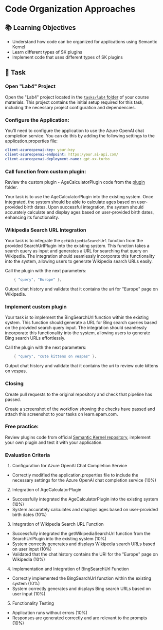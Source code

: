 # Code Organization Approaches

## 📚 Learning Objectives
- Understand how code can be organized for applications using Semantic Kernel
- Learn different types of SK plugins
- Implement code that uses different types of SK plugins

## 📑 Task

### Open "Lab4" Project

Open the "Lab4" project located in the  [`tasks/lab4` folder](https://git.epam.com/epm-cdp/global-java-foundation-program/java-courses/-/tree/main/gen-ai-bootcamp/tasks/lab4/gen_ai_training) of your course materials. This project contains the initial setup required for this task, including the necessary project configuration and dependencies.

### Configure the Application:

You'll need to configure the application to use the Azure OpenAI chat completion service. You can do this by adding the following settings to the application.properties file:

```yaml
client-azureopenai-key: your-key
client-azureopenai-endpoint: https:/your.ai-api.com/ 
client-azureopenai-deployment-name: gpt-xx-turbo
```

### Call function from custom plugin:

Review the custom plugin - AgeCalculatorPlugin code from the  [plugin](https://git.epam.com/epm-cdp/global-java-foundation-program/java-courses/-/tree/main/gen-ai-bootcamp/tasks/lab4/gen_ai_training/src/main/java/com/epam/training/gen/ai/semantic/plugin) folder.

Your task is to use the AgeCalculatorPlugin into the existing system. 
Once integrated, the system should be able to calculate ages based on user-provided birth dates.
Upon successful integration, the system should accurately calculate and display ages based on user-provided birth dates, enhancing its functionality.

### Wikipedia Search URL Integration

Your task is to integrate the `getWikipediaSearchUrl` function from the provided
SearchUrlPlugin into the existing system. This function takes a search query
as input and generates a URL for searching that query on Wikipedia. The
integration should seamlessly incorporate this functionality into the system,
allowing users to generate Wikipedia search URLs easily.

Call the plugin with the next parameters:
```csharp
    { "query", "Europe" },
```
Output chat history and validate that it contains the uri for "Europe" page on Wikipedia.

### Implement custom plugin
Your task is to implement the BingSearchUrl function within the existing system.
This function should generate a URL for Bing search queries based on the provided
search query input. The integration should seamlessly incorporate this functionality
into the system, allowing users to generate Bing search URLs effortlessly.

Call the plugin with the next parameters:
```csharp
    { "query", "cute kittens on vespas" },
```
Output chat history and validate that it contains the uri to review cute kittens on vespas.
### Closing

Create pull requests to the original repository and check that pipeline has passed.

Create a screenshot of the workflow showing the checks have passed and attach this screenshot to your tasks on learn.epam.com.

### Free practice:
Review plugins code from official [Semantic Kernel repository](https://github.com/microsoft/semantic-kernel/tree/main/dotnet/src/Plugins), implement your own plugin and test it with your application.

### Evaluation Criteria

1. Configuration for Azure OpenAI Chat Completion Service
- Correctly modified the application.properties file to include the necessary settings for the Azure OpenAI chat completion service (10%)

2. Integration of AgeCalculatorPlugin
- Successfully integrated the AgeCalculatorPlugin into the existing system (10%)
- System accurately calculates and displays ages based on user-provided birth dates (10%)

3. Integration of Wikipedia Search URL Function
- Successfully integrated the getWikipediaSearchUrl function from the SearchUrlPlugin into the existing system (10%)
- System correctly generates and displays Wikipedia search URLs based on user input (10%)
- Validated that the chat history contains the URI for the "Europe" page on Wikipedia (10%)

4. Implementation and Integration of BingSearchUrl Function
- Correctly implemented the BingSearchUrl function within the existing system (10%)
- System correctly generates and displays Bing search URLs based on user input (10%)

5. Functionality Testing
- Application runs without errors (10%)
- Responses are generated correctly and are relevant to the prompts (10%)